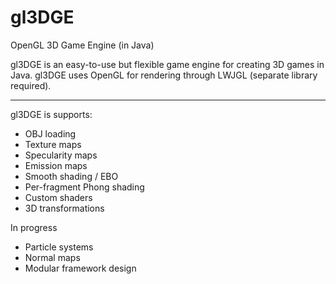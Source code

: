 # gl3DGE
OpenGL 3D Game Engine (in Java)

gl3DGE is an easy-to-use but flexible game engine for creating 3D games in Java.
gl3DGE uses OpenGL for rendering through LWJGL (separate library required).

********

gl3DGE is supports:
* OBJ loading
* Texture maps
* Specularity maps
* Emission maps
* Smooth shading / EBO
* Per-fragment Phong shading
* Custom shaders
* 3D transformations

In progress
* Particle systems
* Normal maps
* Modular framework design
